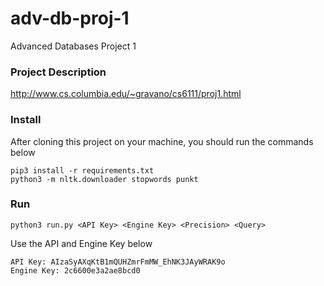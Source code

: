 # adv-db-proj-1
Advanced Databases Project 1

### Project Description

http://www.cs.columbia.edu/~gravano/cs6111/proj1.html

### Install

After cloning this project on your machine, you should run the commands below

```{bash}
pip3 install -r requirements.txt
python3 -m nltk.downloader stopwords punkt
```

### Run

```{bash}
python3 run.py <API Key> <Engine Key> <Precision> <Query>
```

Use the API and Engine Key below
```
API Key: AIzaSyAXqKtB1mQUHZmrFmMW_EhNK3JAyWRAK9o
Engine Key: 2c6600e3a2ae8bcd0
```



